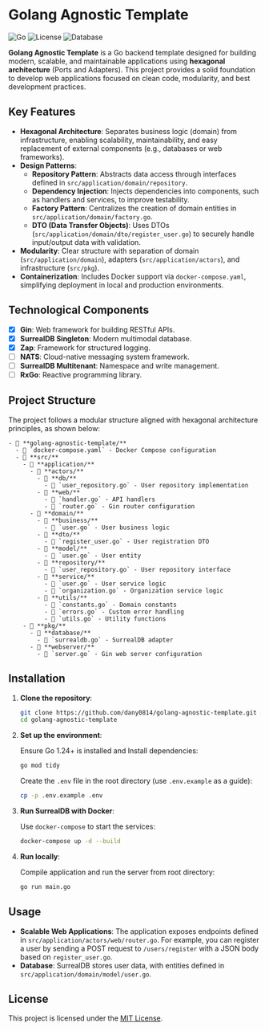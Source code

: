 # Golang Agnostic Template

![Go](https://img.shields.io/badge/Go-1.24-blue)
![License](https://img.shields.io/badge/License-MIT-green)
![Database](https://img.shields.io/badge/Database-SurrealDB-purple)

**Golang Agnostic Template** is a Go backend template designed for building modern, scalable, and maintainable applications using **hexagonal architecture** (Ports and Adapters). This project provides a solid foundation to develop web applications focused on clean code, modularity, and best development practices.

## Key Features

- **Hexagonal Architecture**: Separates business logic (domain) from infrastructure, enabling scalability, maintainability, and easy replacement of external components (e.g., databases or web frameworks).
- **Design Patterns**:
  - **Repository Pattern**: Abstracts data access through interfaces defined in `src/application/domain/repository`.
  - **Dependency Injection**: Injects dependencies into components, such as handlers and services, to improve testability.
  - **Factory Pattern**: Centralizes the creation of domain entities in `src/application/domain/factory.go`.
  - **DTO (Data Transfer Objects)**: Uses DTOs (`src/application/domain/dto/register_user.go`) to securely handle input/output data with validation.
- **Modularity**: Clear structure with separation of domain (`src/application/domain`), adapters (`src/application/actors`), and infrastructure (`src/pkg`).
- **Containerization**: Includes Docker support via `docker-compose.yaml`, simplifying deployment in local and production environments.

## Technological Components
- [x] **Gin**: Web framework for building RESTful APIs.
- [x] **SurrealDB Singleton**: Modern multimodal database.
- [x] **Zap**: Framework for structured logging.
- [ ] **NATS**: Cloud-native messaging system framework.
- [ ] **SurrealDB Multitenant**: Namespace and write management.
- [ ] **RxGo**: Reactive programming library.

## Project Structure

The project follows a modular structure aligned with hexagonal architecture principles, as shown below:

```
- 📁 **golang-agnostic-template/**
  - 📄 `docker-compose.yaml` - Docker Compose configuration
  - 📁 **src/**
    - 📁 **application/**
      - 📁 **actors/**
        - 📁 **db/**
          - 📄 `user_repository.go` - User repository implementation
        - 📁 **web/**
          - 📄 `handler.go` - API handlers
          - 📄 `router.go` - Gin router configuration
      - 📁 **domain/**
        - 📁 **business/**
          - 📄 `user.go` - User business logic
        - 📁 **dto/**
          - 📄 `register_user.go` - User registration DTO
        - 📁 **model/**
          - 📄 `user.go` - User entity
        - 📁 **repository/**
          - 📄 `user_repository.go` - User repository interface
        - 📁 **service/**
          - 📄 `user.go` - User service logic
          - 📄 `organization.go` - Organization service logic
        - 📁 **utils/**
          - 📄 `constants.go` - Domain constants
          - 📄 `errors.go` - Custom error handling
          - 📄 `utils.go` - Utility functions
    - 📁 **pkg/**
      - 📁 **database/**
        - 📄 `surrealdb.go` - SurrealDB adapter
      - 📁 **webserver/**
        - 📄 `server.go` - Gin web server configuration
```

## Installation

1. **Clone the repository**:
   ```bash
   git clone https://github.com/dany0814/golang-agnostic-template.git &&
   cd golang-agnostic-template
   ```

2. **Set up the environment**:
   
   Ensure Go 1.24+ is installed and Install dependencies:
      ```bash
      go mod tidy
      ```
   
   Create the `.env` file in the root directory (use `.env.example` as a guide):
      ```bash
      cp -p .env.example .env
      ```

3. **Run SurrealDB with Docker**:
   
   Use `docker-compose` to start the services:
     ```bash
     docker-compose up -d --build
     ```

4. **Run locally**:
   
   Compile application and run the server from root directory:
     ```bash
     go run main.go
     ```

## Usage

- **Scalable Web Applications**: The application exposes endpoints defined in `src/application/actors/web/router.go`. For example, you can register a user by sending a POST request to `/users/register` with a JSON body based on `register_user.go`.
- **Database**: SurrealDB stores user data, with entities defined in `src/application/domain/model/user.go`.

## License

This project is licensed under the [MIT License](LICENSE).